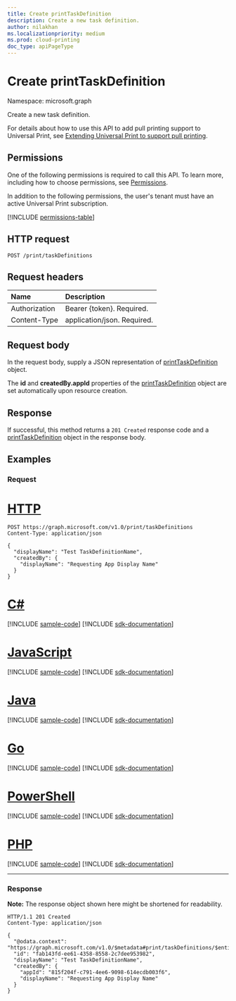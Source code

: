 ```yaml
---
title: Create printTaskDefinition
description: Create a new task definition.
author: nilakhan
ms.localizationpriority: medium
ms.prod: cloud-printing
doc_type: apiPageType
---
```


# Create printTaskDefinition
Namespace: microsoft.graph

Create a new task definition.

For details about how to use this API to add pull printing support to Universal Print, see [Extending Universal Print to support pull printing](/graph/universal-print-concept-overview#extending-universal-print-to-support-pull-printing).

## Permissions
One of the following permissions is required to call this API. To learn more, including how to choose permissions, see [Permissions](/graph/permissions-reference).

In addition to the following permissions, the user's tenant must have an active Universal Print subscription.

<!-- { "blockType": "permissions", "name": "print_post_taskdefinitions" } -->
[!INCLUDE [permissions-table](../includes/permissions/print-post-taskdefinitions-permissions.md)]

## HTTP request

<!-- {
  "blockType": "ignored"
}
-->
``` http
POST /print/taskDefinitions
```

## Request headers
|Name|Description|
|:---|:---|
|Authorization|Bearer {token}. Required.|
|Content-Type|application/json. Required.|

## Request body
In the request body, supply a JSON representation of [printTaskDefinition](../resources/printtaskdefinition.md) object.

The **id** and **createdBy.appId** properties of the [printTaskDefinition](../resources/printtaskdefinition.md) object are set automatically upon resource creation.

## Response

If successful, this method returns a `201 Created` response code and a [printTaskDefinition](../resources/printtaskdefinition.md) object in the response body.

## Examples

### Request

# [HTTP](#tab/http)
<!-- {
  "blockType": "request",
  "name": "create_printtaskdefinition_from_"
}
-->
``` http
POST https://graph.microsoft.com/v1.0/print/taskDefinitions
Content-Type: application/json

{
  "displayName": "Test TaskDefinitionName",
  "createdBy": {
    "displayName": "Requesting App Display Name"
  }
}
```

# [C#](#tab/csharp)
[!INCLUDE [sample-code](../includes/snippets/csharp/create-printtaskdefinition-from--csharp-snippets.md)]
[!INCLUDE [sdk-documentation](../includes/snippets/snippets-sdk-documentation-link.md)]

# [JavaScript](#tab/javascript)
[!INCLUDE [sample-code](../includes/snippets/javascript/create-printtaskdefinition-from--javascript-snippets.md)]
[!INCLUDE [sdk-documentation](../includes/snippets/snippets-sdk-documentation-link.md)]

# [Java](#tab/java)
[!INCLUDE [sample-code](../includes/snippets/java/create-printtaskdefinition-from--java-snippets.md)]
[!INCLUDE [sdk-documentation](../includes/snippets/snippets-sdk-documentation-link.md)]

# [Go](#tab/go)
[!INCLUDE [sample-code](../includes/snippets/go/create-printtaskdefinition-from--go-snippets.md)]
[!INCLUDE [sdk-documentation](../includes/snippets/snippets-sdk-documentation-link.md)]

# [PowerShell](#tab/powershell)
[!INCLUDE [sample-code](../includes/snippets/powershell/create-printtaskdefinition-from--powershell-snippets.md)]
[!INCLUDE [sdk-documentation](../includes/snippets/snippets-sdk-documentation-link.md)]

# [PHP](#tab/php)
[!INCLUDE [sample-code](../includes/snippets/php/create-printtaskdefinition-from--php-snippets.md)]
[!INCLUDE [sdk-documentation](../includes/snippets/snippets-sdk-documentation-link.md)]

---



### Response
**Note:** The response object shown here might be shortened for readability.
<!-- {
  "blockType": "response",
  "truncated": true,
  "@odata.type": "microsoft.graph.printTaskDefinition"
}
-->
``` http
HTTP/1.1 201 Created
Content-Type: application/json

{
  "@odata.context": "https://graph.microsoft.com/v1.0/$metadata#print/taskDefinitions/$entity",
  "id": "fab143fd-ee61-4358-8558-2c7dee953982",
  "displayName": "Test TaskDefinitionName",
  "createdBy": {
    "appId": "815f204f-c791-4ee6-9098-614ecdb003f6",
    "displayName": "Requesting App Display Name"
  }
}
```

